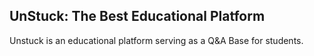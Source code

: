 ## UnStuck: The Best Educational Platform

Unstuck is an educational platform serving as a Q&A Base for students.
